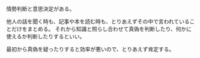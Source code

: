 情勢判断と意思決定がある。

他人の話を聞く時も、記事や本を読む時も、とりあえずその中で言われていることだけをまとめる。
それから知識と照らし合わせて真偽を判断したり、何かに使えるか判断したりするといい。

最初から真偽を疑ったりすると効率が悪いので、とりあえず肯定する。
